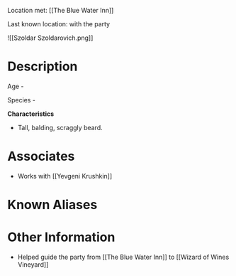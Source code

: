Location met: [[The Blue Water Inn]]

Last known location: with the party

![[Szoldar Szoldarovich.png]]
# Description
Age - 

Species - 

**Characteristics**
* Tall, balding, scraggly beard. 
# Associates
* Works with [[Yevgeni Krushkin]]
# Known Aliases

# Other Information
* Helped guide the party from [[The Blue Water Inn]] to [[Wizard of Wines Vineyard]]